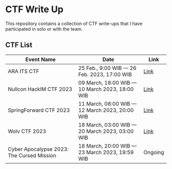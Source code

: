 # CTF Write Up
This repository contains a collection of CTF write-ups that I have participated in solo or with the team.

## CTF List
| Event Name                                | Date                                           | Link                                                                                      |
|-------------------------|------------------------------------------------|-------------------------------------------------------------------------------------------|
| ARA ITS CTF                               | 25 Feb., 9:00 WIB — 26 Feb. 2023, 17:00 WIB    | [Link](https://github.com/elshiraphine/ctf-writeup/tree/main/2023-ARA)                    |
| Nullcon HackIM CTF 2023                   | 09 March, 18:00 WIB — 10 March 2023, 18:00 WIB | [Link](https://github.com/elshiraphine/ctf-writeup/tree/main/2023-Nullcon%20HackIM%20CTF) |
| SpringForward CTF 2023                    | 11 March, 08:00 WIB — 12 March 2023, 20:00 WIB | [Link](https://github.com/elshiraphine/ctf-writeup/tree/main/2023-SpringForward%20CTF) |
| Wolv CTF 2023                             | 18 March, 03:00 WIB — 20 March 2023, 03:00 WIB | [Link](https://github.com/elshiraphine/ctf-writeup/tree/main/2023-Wolv%20CTF)          |
| Cyber Apocalypse 2023: The Cursed Mission | 18 March, 20:00 WIB — 23 March 2023, 19:59 WIB | Ongoing              |